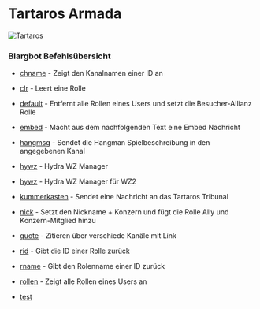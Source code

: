 # Tartaros Armada
![Tartaros](https://cdn.discordapp.com/icons/635097309431988245/12acc95ccbeef1a83049c5b0e40e045e.png?size=512)

### Blargbot Befehlsübersicht

* [chname](https://jeanluc2305.github.io/Discord/Blargbot/Allianz/chname.bbtag) - Zeigt den Kanalnamen einer ID an

* [clr](https://github.com/JeanLuc2305/Discord/blob/master/Blargbot/Allianz/clr.bbtag) - Leert eine Rolle

* [default](https://github.com/JeanLuc2305/Discord/blob/master/Blargbot/Allianz/default.bbtag) - Entfernt alle Rollen eines Users und setzt die Besucher-Allianz Rolle

* [embed](https://github.com/JeanLuc2305/Discord/blob/master/Blargbot/Allianz/embed.bbtag) - Macht aus dem nachfolgenden Text eine Embed Nachricht

* [hangmsg](https://github.com/JeanLuc2305/Discord/blob/master/Blargbot/Allianz/hangmsg.bbtag) - Sendet die Hangman Spielbeschreibung in den angegebenen Kanal

* [hywz](https://github.com/JeanLuc2305/Discord/blob/master/Blargbot/Allianz/hywz.bbtag) - Hydra WZ Manager

* [hywz](https://github.com/JeanLuc2305/Discord/blob/master/Blargbot/Allianz/hywz2.bbtag) - Hydra WZ Manager für WZ2

* [kummerkasten](https://github.com/JeanLuc2305/Discord/blob/master/Blargbot/Allianz/kummerkasten.bbtag) - Sendet eine Nachricht an das Tartaros Tribunal

* [nick](https://github.com/JeanLuc2305/Discord/blob/master/Blargbot/Allianz/nick.bbtag) - Setzt den Nickname + Konzern und fügt die Rolle Ally und Konzern-Mitglied hinzu

* [quote](https://github.com/JeanLuc2305/Discord/blob/master/Blargbot/Allianz/quote.bbtag) - Zitieren über verschiede Kanäle mit Link

* [rid](https://github.com/JeanLuc2305/Discord/blob/master/Blargbot/Allianz/rid.bbtag) - Gibt die ID einer Rolle zurück

* [rname](https://github.com/JeanLuc2305/Discord/blob/master/Blargbot/Allianz/rname.bbtag) - Gibt den Rolenname einer ID zurück

* [rollen](https://github.com/JeanLuc2305/Discord/blob/master/Blargbot/Allianz/rollen.bbtag) - Zeigt alle Rollen eines Users an

* [test](https://jeanluc2305.github.io/Discord/test.md)












